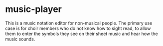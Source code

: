 music-player
============

This is a music notation editor for non-musical people.  The primary use case is for choir members who do not know how to sight read, to allow them to enter the symbols they see on their sheet music and hear how the music sounds.
